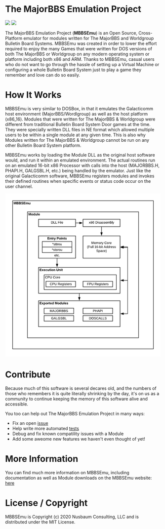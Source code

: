 # The MajorBBS Emulation Project
![](http://forthebadge.com/images/badges/made-with-c-sharp.svg)
![](http://forthebadge.com/images/badges/60-percent-of-the-time-works-every-time.svg)

The MajorBBS Emulation Project (**MBBSEmu**) is an Open Source, Cross-Platform emulator for modules written for The MajorBBS and Worldgroup Bulletin Board Systems.
MBBSEmu was created in order to lower the effort required to enjoy the many Games that were written for DOS versions of both The MajorBBS or Worldgroup on any modern operating system or platform including both x86 and ARM.
Thanks to MBBSEmu, casual users who do not want to go through the hassle of setting up a Virtual Machine or configuring a whole Bulletin Board System just to play a game they remember and love can do so easily.

# How It Works

MBBSEmu is very similar to DOSBox, in that it emulates the Galacticomm host environment (MajorBBS/Wordlgroup) as well as the host platform (x86_16).
Modules that were written for The MajorBBS & Worldgroup were different from traditional Bulletin Board System Door games at the time. They were specially written DLL files in NE format which allowed
multiple users to be within a single module at any given time. This is also why Modules written for The MajorBBS & Worldgroup cannot be run on any other Bulletin Board System platform.

MBBSEmu works by loading the Module DLL as the original host software would, and run it within an emulated environment. The actual routines run on an emulated 16-bit x86 Processor with calls into the host
(MAJORBBS.H, PHAPI.H, GALGSBL.H, etc.) being handled by the emulator. Just like the original Galacticomm software, MBBSEmu registers modules and invokes their defined routines when specific events or status
code occur on the user channel.

![MBBSEmy System Diagram](./images/mbbsemuDiagram.png)

# Contribute

Because much of this software is several decares old, and the numbers of those who remembers it is quite literally shrinking by the day, it's on us as a community to continue keeping the memory of this software alive and accessible.

You too can help out The MajorBBS Emulation Project in many ways:
* Fix an open [issue](./issues)
* Help write more automated [tests](./tree/master/MBBSEmu.Tests)
* Debug and fix known compatility issues with a Module
* Add some aweome new features we haven't even thought of yet!

# More Information

You can find much more information on MBBSEmu, including documentation as well as Module downloads on the MBBSEmu website: [here](https://www.mbbsemu.com)

# License / Copyright

MBBSEmu is Copyright (c) 2020 Nusbaum Consulting, LLC and is distributed under the MIT License. 